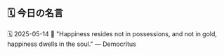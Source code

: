 ## 🗓️ 今日の名言

<!--START_SECTION:quote-->
🗓️ 2025-05-14
💬 "Happiness resides not in possessions, and not in gold, happiness dwells in the soul." — Democritus
<!--END_SECTION:quote-->
